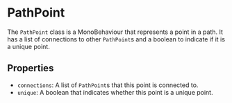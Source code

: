 # PathPoint

The `PathPoint` class is a MonoBehaviour that represents a point in a path. It has a list of connections to other `PathPoint`s and a boolean to indicate if it is a unique point.

## Properties

-   `connections`: A list of `PathPoint`s that this point is connected to.
-   `unique`: A boolean that indicates whether this point is a unique point.
